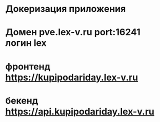 # Докеризация приложения
# Домен pve.lex-v.ru port:16241 логин lex
# фронтенд https://kupipodariday.lex-v.ru
# бекенд https://api.kupipodariday.lex-v.ru


